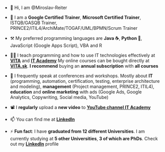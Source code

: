 ### 
- 👋 Hi, I am @Miroslav-Reiter

- 🦸 I am a **Google Certified Trainer**, **Microsoft Certified Trainer**, ISTQB/GASQB Trainer, PRINCE2/ITIL4/ArchiMate/TOGAF/UML/BPMN/Scrum Trainer
- ⚒️ My preferred programming languages are **Java ☕**, **Python 🐍**, JavaScript (Google Apps Script), VBA and R
- 👨‍🏫 I teach programming and how to use IT technologies effectively at **[VITA](https://www.vita.sk/)** and **[IT Academy](https://www.it-academy.sk/)**
My online courses can be bought directly at **[VITA.sk](https://www.vita.sk/)**. **I recommend** buying an **annual subscription** with **all courses**
- 📢 I frequently speak at conferences and workshops. Mostly about **IT** (programming, automation, certification, testing, enterprise architecture and modeling), **management** (Project management, PRINCE2, ITIL4), **education** and **online marketing** with ads (Google Ads, Google Analytics, Copywriting, Social media, YouTube)
- 📽️ I **regularly** upload a **new video** to **[YouTube channel IT Academy](https://www.youtube.com/c/IT-AcademySK)**
- 📫 You can find me at **[LinkedIn](https://www.linkedin.com/in/miroslav-reiter/)**

- ⚡ **Fun fact**: I have **graduated from 12 different Universities**. I am currently studying at **5 other Universities**, **3 of which are PhDs**. Check out my [**LinkedIn**](https://www.linkedin.com/in/miroslav-reiter/) profile
